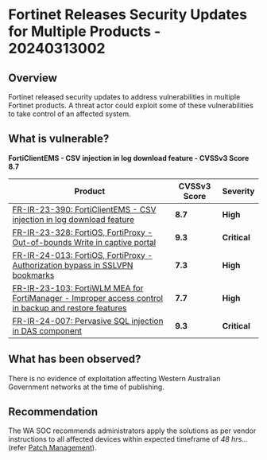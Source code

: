 # Fortinet Releases Security Updates for Multiple Products - 20240313002

## Overview

Fortinet released security updates to address vulnerabilities in multiple Fortinet products. A threat actor could exploit some of these vulnerabilities to take control of an affected system.

## What is vulnerable?

**FortiClientEMS - CSV injection in log download feature - CVSSv3 Score	8.7**

| Product                                                                                                                                               | CVSSv3 Score | Severity     |
| ----------------------------------------------------------------------------------------------------------------------------------------------------- | ------------ | ------------ |
| [FR-IR-23-390: FortiClientEMS - CSV injection in log download feature](https://www.fortiguard.com/psirt/FG-IR-23-390)                                 | **8.7**      | **High**     |
| [FR-IR-23-328: FortiOS, FortiProxy - Out-of-bounds Write in captive portal](https://www.fortiguard.com/psirt/FG-IR-23-328)                            | **9.3**      | **Critical** |
| [FR-IR-24-013: FortiOS, FortiProxy - Authorization bypass in SSLVPN bookmarks](https://www.fortiguard.com/psirt/FG-IR-24-013)                         | **7.3**      | **High**     |
| [FR-IR-23-103: FortiWLM MEA for FortiManager - Improper access control in backup and restore features](https://www.fortiguard.com/psirt/FG-IR-23-103) | **7.7**      | **High**     |
| [FR-IR-24-007: Pervasive SQL injection in DAS component](https://www.fortiguard.com/psirt/FG-IR-24-007)                                               | **9.3**      | **Critical** |

## What has been observed?

There is no evidence of exploitation affecting Western Australian Government networks at the time of publishing.

## Recommendation

The WA SOC recommends administrators apply the solutions as per vendor instructions to all affected devices within expected timeframe of *48 hrs...* (refer [Patch Management](../guidelines/patch-management.md)).
